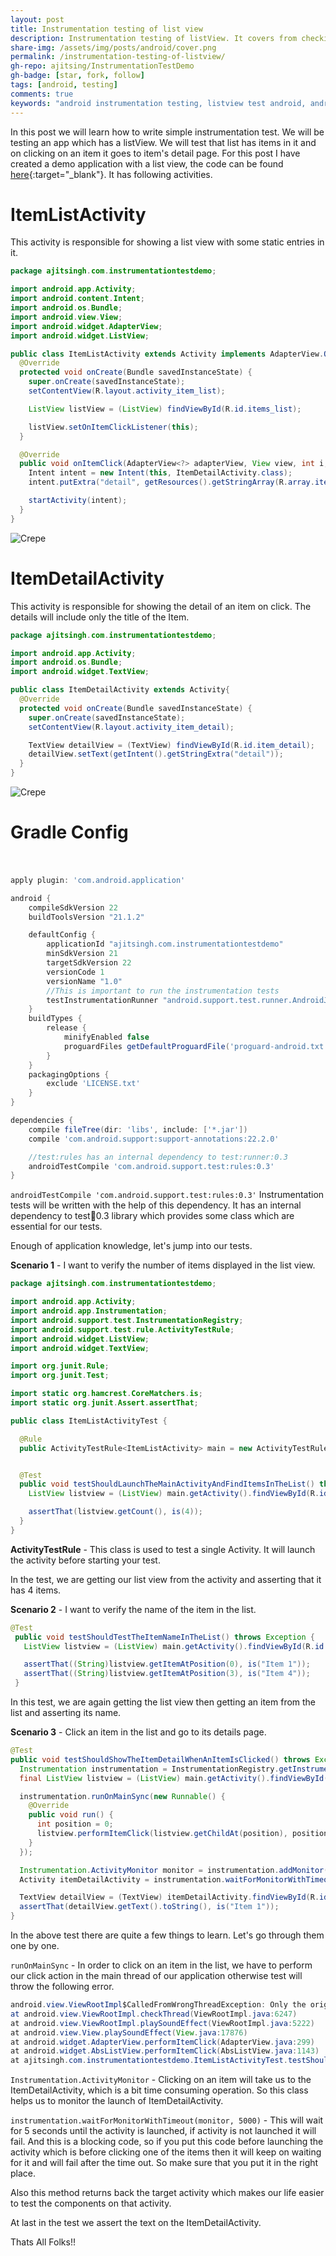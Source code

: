 ```yaml
---
layout: post
title: Instrumentation testing of list view
description: Instrumentation testing of listView. It covers from checking the size of the list to clicking an item and viewing its details
share-img: /assets/img/posts/android/cover.png
permalink: /instrumentation-testing-of-listview/
gh-repo: ajitsing/InstrumentationTestDemo
gh-badge: [star, fork, follow]
tags: [android, testing]
comments: true
keywords: "android instrumentation testing, listview test android, android ui testing, android test automation, android junit, android activity test, android test example, android listview click, android test tutorial, android testing best practices"
---
```


In this post we will learn how to write simple instrumentation test. We will be testing an app which has a listView. We will test that list has items in it and on clicking on an item it goes to item's detail page. For this post I have created a demo application with a list view, the code can be found [here](https://github.com/ajitsing/InstrumentationTestDemo){:target="_blank"}. It has following activities.

# ItemListActivity

This activity is responsible for showing a list view with some static entries in it.

```java
package ajitsingh.com.instrumentationtestdemo;

import android.app.Activity;
import android.content.Intent;
import android.os.Bundle;
import android.view.View;
import android.widget.AdapterView;
import android.widget.ListView;

public class ItemListActivity extends Activity implements AdapterView.OnItemClickListener {
  @Override
  protected void onCreate(Bundle savedInstanceState) {
    super.onCreate(savedInstanceState);
    setContentView(R.layout.activity_item_list);

    ListView listView = (ListView) findViewById(R.id.items_list);

    listView.setOnItemClickListener(this);
  }

  @Override
  public void onItemClick(AdapterView<?> adapterView, View view, int i, long l) {
    Intent intent = new Intent(this, ItemDetailActivity.class);
    intent.putExtra("detail", getResources().getStringArray(R.array.items)[i]);

    startActivity(intent);
  }
}
```

![Crepe](/assets/img/posts/android_instrumentation_testing/android_instrumentation_testing_1.png)

# ItemDetailActivity

This activity is responsible for showing the detail of an item on click. The details will include only the title of the Item.

```java
package ajitsingh.com.instrumentationtestdemo;

import android.app.Activity;
import android.os.Bundle;
import android.widget.TextView;

public class ItemDetailActivity extends Activity{
  @Override
  protected void onCreate(Bundle savedInstanceState) {
    super.onCreate(savedInstanceState);
    setContentView(R.layout.activity_item_detail);

    TextView detailView = (TextView) findViewById(R.id.item_detail);
    detailView.setText(getIntent().getStringExtra("detail"));
  }
}
```

![Crepe](/assets/img/posts/android_instrumentation_testing/android_instrumentation_testing_2.png)

# Gradle Config<br><br>

```groovy
apply plugin: 'com.android.application'

android {
    compileSdkVersion 22
    buildToolsVersion "21.1.2"

    defaultConfig {
        applicationId "ajitsingh.com.instrumentationtestdemo"
        minSdkVersion 21
        targetSdkVersion 22
        versionCode 1
        versionName "1.0"
        //This is important to run the instrumentation tests
        testInstrumentationRunner "android.support.test.runner.AndroidJUnitRunner"
    }
    buildTypes {
        release {
            minifyEnabled false
            proguardFiles getDefaultProguardFile('proguard-android.txt'),'proguard-rules.pro'
        }
    }
    packagingOptions {
        exclude 'LICENSE.txt'
    }
}

dependencies {
    compile fileTree(dir: 'libs', include: ['*.jar'])
    compile 'com.android.support:support-annotations:22.2.0'

    //test:rules has an internal dependency to test:runner:0.3
    androidTestCompile 'com.android.support.test:rules:0.3'
}
```

`androidTestCompile 'com.android.support.test:rules:0.3'` Instrumentation tests will be written with the help of this dependency. It has an internal dependency to test:runner:0.3 library which provides some class which are essential for our tests.

Enough of application knowledge, let's jump into our tests.

**Scenario 1** - I want to verify the number of items displayed in the list view.

```java
package ajitsingh.com.instrumentationtestdemo;

import android.app.Activity;
import android.app.Instrumentation;
import android.support.test.InstrumentationRegistry;
import android.support.test.rule.ActivityTestRule;
import android.widget.ListView;
import android.widget.TextView;

import org.junit.Rule;
import org.junit.Test;

import static org.hamcrest.CoreMatchers.is;
import static org.junit.Assert.assertThat;

public class ItemListActivityTest {

  @Rule
  public ActivityTestRule<ItemListActivity> main = new ActivityTestRule<ItemListActivity>(ItemListActivity.class);


  @Test
  public void testShouldLaunchTheMainActivityAndFindItemsInTheList() throws Exception {
    ListView listview = (ListView) main.getActivity().findViewById(R.id.items_list);

    assertThat(listview.getCount(), is(4));
  }
}
```

**ActivityTestRule** - This class is used to test a single Activity. It will launch the activity before starting your test.

In the test, we are getting our list view from the activity and asserting that it has 4 items.

**Scenario 2** - I want to verify the name of the item in the list.

```java
@Test
 public void testShouldTestTheItemNameInTheList() throws Exception {
   ListView listview = (ListView) main.getActivity().findViewById(R.id.items_list);

   assertThat((String)listview.getItemAtPosition(0), is("Item 1"));
   assertThat((String)listview.getItemAtPosition(3), is("Item 4"));
 }
```

In this test, we are again getting the list view then getting an item from the list and asserting its name.

**Scenario 3** - Click an item in the list and go to its details page.

```java
@Test
public void testShouldShowTheItemDetailWhenAnItemIsClicked() throws Exception {
  Instrumentation instrumentation = InstrumentationRegistry.getInstrumentation();
  final ListView listview = (ListView) main.getActivity().findViewById(R.id.items_list);

  instrumentation.runOnMainSync(new Runnable() {
    @Override
    public void run() {
      int position = 0;
      listview.performItemClick(listview.getChildAt(position), position, listview.getAdapter().getItemId(position));
    }
  });

  Instrumentation.ActivityMonitor monitor = instrumentation.addMonitor(ItemDetailActivity.class.getName(), null, false);
  Activity itemDetailActivity = instrumentation.waitForMonitorWithTimeout(monitor, 5000);

  TextView detailView = (TextView) itemDetailActivity.findViewById(R.id.item_detail);
  assertThat(detailView.getText().toString(), is("Item 1"));
}
```

In the above test there are quite a few things to learn. Let's go through them one by one.

`runOnMainSync` - In order to click on an item in the list, we have to perform our click action in the main thread of our application otherwise test will throw the following error.

```java
android.view.ViewRootImpl$CalledFromWrongThreadException: Only the original thread that created a view hierarchy can touch its views.
at android.view.ViewRootImpl.checkThread(ViewRootImpl.java:6247)
at android.view.ViewRootImpl.playSoundEffect(ViewRootImpl.java:5222)
at android.view.View.playSoundEffect(View.java:17876)
at android.widget.AdapterView.performItemClick(AdapterView.java:299)
at android.widget.AbsListView.performItemClick(AbsListView.java:1143)
at ajitsingh.com.instrumentationtestdemo.ItemListActivityTest.testShouldShowTheItemDetailWhenAnItemIsClicked
```

`Instrumentation.ActivityMonitor` - Clicking on an item will take us to the ItemDetailActivity, which is a bit time consuming operation. So this class helps us to monitor the launch of ItemDetailActivity.

`instrumentation.waitForMonitorWithTimeout(monitor, 5000)` - This will wait for 5 seconds until the activity is launched, if activity is not launched it will fail. And this is a blocking code, so if you put this code before launching the activity which is before clicking one of the items then it will keep on waiting for it and will fail after the time out. So make sure that you put it in the right place.

Also this method returns back the target activity which makes our life easier to test the components on that activity.

At last in the test we assert the text on the ItemDetailActivity.

Thats All Folks!!



